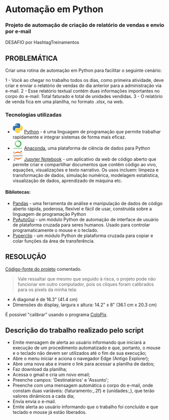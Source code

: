 # Automação em Python

### Projeto de automação de criação de relatório de vendas e envio por e-mail

DESAFIO por HashtagTreinamentos 

## PROBLEMÁTICA

Criar uma rotina de automação em Python para facilitar o seguinte cenário:

1 - Você ao chegar no trabalho todos os dias, como primeira atividade, deve criar e enviar o relatório de vendas do dia anterior para a administração via e-mail.
2 - Esse relatório textual contém duas informações importantes no corpo do e-mail: Total faturado e total de unidades vendidas.
3 - O relatório de venda fica em uma planilha, no formato .xlsx, na web.

### Tecnologias utilizadas
- ![](https://github.com/jobsonmedeiros/python-automacao/blob/main/python.ico) [Python](https://www.python.org/=16x16) - é uma linguagem de programação que permite trabalhar rapidamente e integrar sistemas de forma mais eficaz.
- ![](https://github.com/jobsonmedeiros/python-automacao/blob/main/anaconda3.ico) [Anaconda](https://www.anaconda.com/), uma plataforma de ciência de dados para Python
- ![](https://github.com/jobsonmedeiros/python-automacao/blob/main/jupyternotebook.ico) [Jupyter Notebook](https://jupyter.org/) - um aplicativo da web de código aberto que permite criar e compartilhar documentos que contêm código ao vivo, equações, visualizações e texto narrativo. Os usos incluem: limpeza e transformação de dados, simulação numérica, modelagem estatística, visualização de dados, aprendizado de máquina etc.

#### Bibliotecas:
-  [Pandas](https://pandas.pydata.org/) - uma ferramenta de análise e manipulação de dados de código aberto rápida, poderosa, flexível e fácil de usar,
construída sobre a linguagem de programação Python
-  [PyAutoGui](https://pypi.org/project/PyAutoGUI/) - um módulo Python de automação de interface de usuário de plataforma cruzada para seres humanos. Usado para controlar programaticamente o mouse e o teclado.
-  [Pyperclip](https://pypi.org/project/pyperclip/) - um módulo Python de plataforma cruzada para copiar e colar funções da área de transferência.

## RESOLUÇÃO

[Código-fonte do projeto](https://github.com/jobsonmedeiros/python-automacao/blob/main/Rotina-Relatorio-Diario.ipynb) comentado.

> Vale ressaltar que mesmo que seguido à risca, o projeto pode não funcionar em outro computador, pois os cliques foram calibrados para os pixels da minha tela:
- A diagonal é de 16.3" (41.4 cm)
- Dimensões do display, largura x altura: 14.2" x 8" (36.1 cm x 20.3 cm)

É possível "calibrar" usando o programa [ColoPix](https://colorpix.softonic.com.br/).

## Descrição do trabalho realizado pelo script

- Emite mensagem de alerta ao usuário informando que iniciará a execução de um procedimento automatizado e que, portanto, o mouse e o teclado não devem ser utilizados até o fim de sua execução;
- Abre o menu iniciar e aciona o navegador Edge (Antigo Explorer);
- Abre uma nova aba e insere o link para acessar a planilha de dados;
- Faz download da planilha;
- Acessa o gmail e cria um novo email;
- Preenche campos: 'Destinatários' e 'Assunto';
- Preenche com uma mensagem automática o corpo do e-mail, onde constam duas variáveis: {faturamento:,.2f} e {unidades:,}, que terão valores dinâmicos a cada dia;
- Envia envia o e-mail.
- Emite alerta ao usuário informando que o trabalho foi concluído e que teclado e mouse já estão liberados.


